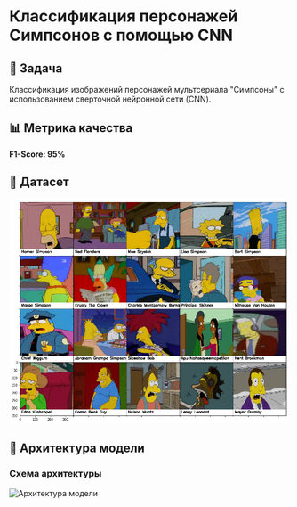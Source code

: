 # Классификация персонажей Симпсонов с помощью CNN

## 🎯 Задача
Классификация изображений персонажей мультсериала "Симпсоны" с использованием сверточной нейронной сети (CNN).

## 📊 Метрика качества
**F1-Score: 95%**

## 📁 Датасет
![Датасет](./images/characters_illustration.png)

## 🧠 Архитектура модели

### Схема архитектуры
![Архитектура модели](https://example.com/model_architecture.png)

